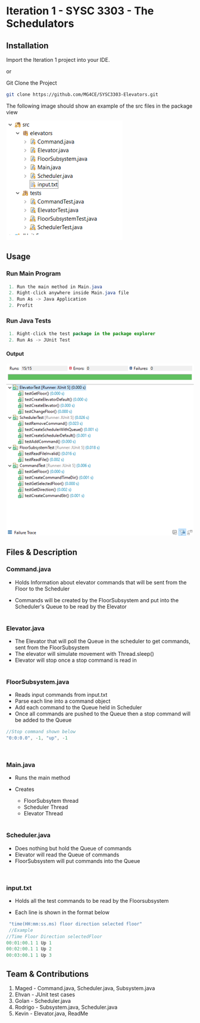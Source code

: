 # Iteration 1 - SYSC 3303 - The Schedulators

## Installation

Import the Iteration 1 project into your IDE.

or

Git Clone the Project

```bash
git clone https://github.com/MG4CE/SYSC3303-Elevators.git
```

The following image should show an example of the src files in the package view

![](images/package_image.png)

## Usage

### Run Main Program

```java
 1. Run the main method in Main.java
 2. Right-click anywhere inside Main.java file
 3. Run As -> Java Application
 2. Profit
```

### Run Java Tests

```java
 1. Right-click the test package in the package explorer
 2. Run As -> JUnit Test
```

#### Output

![](images/test.png)

## Files & Description

### Command.java

- Holds Information about elevator commands that will be sent from the Floor to the Scheduler

- Commands will be created by the FloorSubsystem and put into the Scheduler's Queue to be read by the Elevator
  <br />
  <br />

### Elevator.java

- The Elevator that will poll the Queue in the scheduler to get commands, sent from the FloorSubsystem
- The elevator will simulate movement with Thread.sleep()
- Elevator will stop once a stop command is read in
  <br />
  <br />

### FloorSubsystem.java

- Reads input commands from input.txt
- Parse each line into a command object
- Add each command to the Queue held in Scheduler
- Once all commands are pushed to the Queue then a stop command will be added to the Queue
  <br />

```java
//Stop command shown below
"0:0:0.0", -1, "up", -1
```

<br />

### Main.java

- Runs the main method
- Creates

  - FloorSubsytem thread
  - Scheduler Thread
  - Elevator Thread

  <br />

### Scheduler.java

- Does nothing but hold the Queue of commands
- Elevator will read the Queue of commands
- FloorSubsystem will put commands into the Queue

<br />

### input.txt

- Holds all the test commands to be read by the Floorsubsystem

- Each line is shown in the format below

```java
 "time(HH:mm:ss.ms) floor direction selected floor"
 //Example
//Time Floor Direction selectedFloor
00:01:00.1 1 Up 1
00:02:00.1 1 Up 2
00:03:00.1 1 Up 3
```

## Team & Contributions

1. Maged - Command.java, Scheduler.java, Subsystem.java
2. Ehvan - JUnit test cases
3. Golan - Scheduler.java
4. Rodrigo - Subsystem.java, Scheduler.java
5. Kevin - Elevator.java, ReadMe
